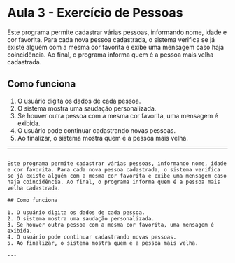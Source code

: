 # Aula 3 - Exercício de Pessoas

Este programa permite cadastrar várias pessoas, informando nome, idade e cor favorita. Para cada nova pessoa cadastrada, o sistema verifica se já existe alguém com a mesma cor favorita e exibe uma mensagem caso haja coincidência. Ao final, o programa informa quem é a pessoa mais velha cadastrada.

## Como funciona

1. O usuário digita os dados de cada pessoa.
2. O sistema mostra uma saudação personalizada.
3. Se houver outra pessoa com a mesma cor favorita, uma mensagem é exibida.
4. O usuário pode continuar cadastrando novas pessoas.
5. Ao finalizar, o sistema mostra quem é a pessoa mais velha.

---
```# Aula 3 - Exercício de Pessoas

Este programa permite cadastrar várias pessoas, informando nome, idade e cor favorita. Para cada nova pessoa cadastrada, o sistema verifica se já existe alguém com a mesma cor favorita e exibe uma mensagem caso haja coincidência. Ao final, o programa informa quem é a pessoa mais velha cadastrada.

## Como funciona

1. O usuário digita os dados de cada pessoa.
2. O sistema mostra uma saudação personalizada.
3. Se houver outra pessoa com a mesma cor favorita, uma mensagem é exibida.
4. O usuário pode continuar cadastrando novas pessoas.
5. Ao finalizar, o sistema mostra quem é a pessoa mais velha.

---
